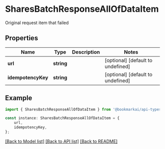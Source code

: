 # SharesBatchResponseAllOfDataItem

Original request item that failed

## Properties

Name | Type | Description | Notes
------------ | ------------- | ------------- | -------------
**url** | **string** |  | [optional] [default to undefined]
**idempotencyKey** | **string** |  | [optional] [default to undefined]

## Example

```typescript
import { SharesBatchResponseAllOfDataItem } from '@bookmarkai/api-types';

const instance: SharesBatchResponseAllOfDataItem = {
    url,
    idempotencyKey,
};
```

[[Back to Model list]](../README.md#documentation-for-models) [[Back to API list]](../README.md#documentation-for-api-endpoints) [[Back to README]](../README.md)
